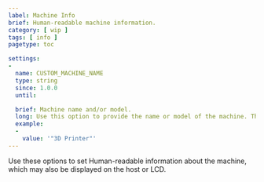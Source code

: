 ```yaml
---
label: Machine Info
brief: Human-readable machine information.
category: [ wip ]
tags: [ info ]
pagetype: toc

settings:
-
  name: CUSTOM_MACHINE_NAME
  type: string
  since: 1.0.0
  until:

  brief: Machine name and/or model.
  long: Use this option to provide the name or model of the machine. This is displayed in the message sent to the host when Marlin first boots up, and it may also be displayed on the LCD Info Screen.
  example:
  -
    value: '"3D Printer"'
---
```

Use these options to set Human-readable information about the machine, which may also be displayed on the host or LCD.
